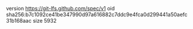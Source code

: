 version https://git-lfs.github.com/spec/v1
oid sha256:b7c1092ce41be347990d97a616882c7ddc9e4fca0d299441a50aefc31b168aac
size 5932

